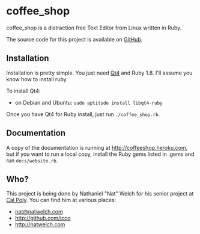 # coffee_shop

coffee_shop is a distraction free Text Editor from Linux written in Ruby.

The source code for this project is available on [GitHub][gh].

## Installation

Installation is pretty simple. You just need [Qt4][qt] and Ruby 1.8. I'll
assume you know how to install ruby. 

To install Qt4:

 * on Debian and Ubuntu: `sudo aptitude install libqt4-ruby`

Once you have Qt4 for Ruby install, just run `./coffee_shop.rb`.

## Documentation

A copy of the documentation is running at http://coffeeshop.heroku.com, but if
you want to run a local copy, install the Ruby gems listed in .gems and run
`docs/website.rb`.

## Who?

This project is being done by Nathaniel "Nat" Welch for his senior project at
[Cal Poly][cp]. You can find him at various places:

 * <nat@natwelch.com>
 * <http://github.com/icco>
 * <http://natwelch.com>

[cp]: http://www.csc.calpoly.edu/
[wr]: http://www.hogbaysoftware.com/products/writeroom
[qt]: http://techbase.kde.org/Development/Languages/Ruby
[gh]: http://github.com/icco/coffee_shop

